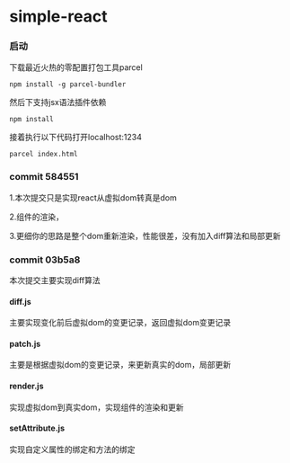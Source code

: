# simple-react
### 启动
下载最近火热的零配置打包工具parcel
```node
npm install -g parcel-bundler
```
然后下支持jsx语法插件依赖
```node 
npm install
```
接着执行以下代码打开localhost:1234
```node
parcel index.html
```
### commit 584551
1.本次提交只是实现react从虚拟dom转真是dom

2.组件的渲染，

3.更细你的思路是整个dom重新渲染，性能很差，没有加入diff算法和局部更新

### commit 03b5a8
本次提交主要实现diff算法
#### diff.js
主要实现变化前后虚拟dom的变更记录，返回虚拟dom变更记录
#### patch.js
主要是根据虚拟dom的变更记录，来更新真实的dom，局部更新
#### render.js
实现虚拟dom到真实dom，实现组件的渲染和更新
#### setAttribute.js
实现自定义属性的绑定和方法的绑定
